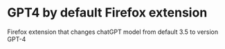 # GPT4 by default Firefox extension
Firefox extension that changes chatGPT model from default 3.5 to version GPT-4
